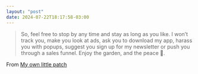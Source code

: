 ```yaml
---
layout: "post"
date: 2024-07-22T18:17:58-03:00
---
```


> So, feel free to stop by any time and stay as long as you like. I won’t track you, make you look at ads, ask you to download my app, harass you with popups, suggest you sign up for my newsletter or push you through a sales funnel. Enjoy the garden, and the peace 💐.


From [My own little patch](https://rachsmith.com/my-own-little-patch/)

